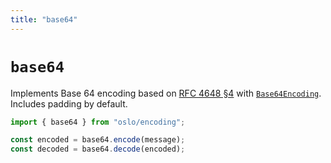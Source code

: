 ```yaml
---
title: "base64"
---
```


# `base64`

Implements Base 64 encoding based on [RFC 4648 §4](https://datatracker.ietf.org/doc/html/rfc4648#section-4) with [`Base64Encoding`](/reference/main/Base64Encoding). Includes padding by default.

```ts
import { base64 } from "oslo/encoding";

const encoded = base64.encode(message);
const decoded = base64.decode(encoded);
```
